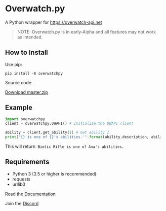 # Overwatch.py

A Python wrapper for https://overwatch-api.net

> NOTE: Overwatch.py is in early-Alpha and all features may not work as intended.

## How to Install
Use pip:

```
pip install -U overwatchpy
```

Source code:

[Download master.zip](https://github.com/Nanomotion/overwatch.py/archive/master.zip)

## Example

```python
import overwatchpy
client = overwatchpy.OWAPI() # Initialize the OWAPI client

ability = client.get_ability(1) # Get ability 1
print("{} is one of {}'s abilities.'".format(ability.description, ability.hero.name))
```

This will return: `Biotic Rifle is one of Ana's abilities.`

## Requirements
 - Python 3 (3.5 or higher is recommended)
 - requests
 - urllib3

Read the [Documentation](http://nanomotion.xyz/overwatch.py)

Join the [Discord](https://discord.gg/Tz6ztvX)
